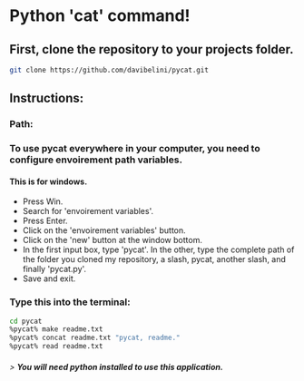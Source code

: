 # Python 'cat' command!

## First, clone the repository to your projects folder.

```sh
git clone https://github.com/davibelini/pycat.git
```
## Instructions:

### Path:

### To use pycat everywhere in your computer, you need to configure envoirement path variables.

#### This is for windows.

- Press Win.
- Search for 'envoirement variables'.
- Press Enter.
- Click on the 'envoirement variables' button.
- Click on the 'new' button at the window bottom.
- In the first input box, type 'pycat'. In the other, type the complete path of the folder you cloned my repository, a slash, pycat, another slash, and finally 'pycat.py'.
- Save and exit.

### Type this into the terminal:
```bash
cd pycat
%pycat% make readme.txt
%pycat% concat readme.txt "pycat, readme."
%pycat% read readme.txt
```
###### > __You will need python installed to use this application.__